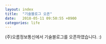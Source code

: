 ```yaml
---
layout: index
title:  "기술블로그 오픈"
date:   2018-05-11 09:50:55 +0900
categories: life
---
```

(주)오름정보통신에서 기술블로그를 오픈하였습니다. :)
